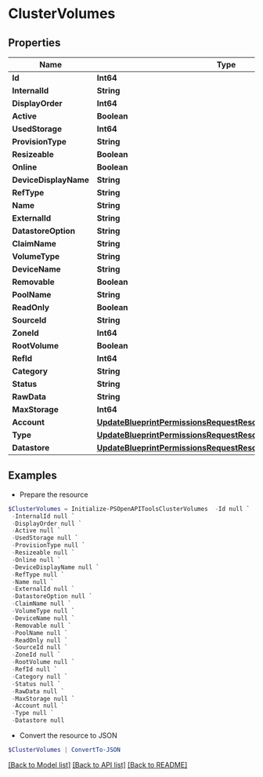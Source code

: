 # ClusterVolumes
## Properties

Name | Type | Description | Notes
------------ | ------------- | ------------- | -------------
**Id** | **Int64** |  | [optional] 
**InternalId** | **String** |  | [optional] 
**DisplayOrder** | **Int64** |  | [optional] 
**Active** | **Boolean** |  | [optional] 
**UsedStorage** | **Int64** |  | [optional] 
**ProvisionType** | **String** |  | [optional] 
**Resizeable** | **Boolean** |  | [optional] 
**Online** | **Boolean** |  | [optional] 
**DeviceDisplayName** | **String** |  | [optional] 
**RefType** | **String** |  | [optional] 
**Name** | **String** |  | [optional] 
**ExternalId** | **String** |  | [optional] 
**DatastoreOption** | **String** |  | [optional] 
**ClaimName** | **String** |  | [optional] 
**VolumeType** | **String** |  | [optional] 
**DeviceName** | **String** |  | [optional] 
**Removable** | **Boolean** |  | [optional] 
**PoolName** | **String** |  | [optional] 
**ReadOnly** | **Boolean** |  | [optional] 
**SourceId** | **String** |  | [optional] 
**ZoneId** | **Int64** |  | [optional] 
**RootVolume** | **Boolean** |  | [optional] 
**RefId** | **Int64** |  | [optional] 
**Category** | **String** |  | [optional] 
**Status** | **String** |  | [optional] 
**RawData** | **String** |  | [optional] 
**MaxStorage** | **Int64** |  | [optional] 
**Account** | [**UpdateBlueprintPermissionsRequestResourcePermissionSitesInner**](UpdateBlueprintPermissionsRequestResourcePermissionSitesInner.md) |  | [optional] 
**Type** | [**UpdateBlueprintPermissionsRequestResourcePermissionSitesInner**](UpdateBlueprintPermissionsRequestResourcePermissionSitesInner.md) |  | [optional] 
**Datastore** | [**UpdateBlueprintPermissionsRequestResourcePermissionSitesInner**](UpdateBlueprintPermissionsRequestResourcePermissionSitesInner.md) |  | [optional] 

## Examples

- Prepare the resource
```powershell
$ClusterVolumes = Initialize-PSOpenAPIToolsClusterVolumes  -Id null `
 -InternalId null `
 -DisplayOrder null `
 -Active null `
 -UsedStorage null `
 -ProvisionType null `
 -Resizeable null `
 -Online null `
 -DeviceDisplayName null `
 -RefType null `
 -Name null `
 -ExternalId null `
 -DatastoreOption null `
 -ClaimName null `
 -VolumeType null `
 -DeviceName null `
 -Removable null `
 -PoolName null `
 -ReadOnly null `
 -SourceId null `
 -ZoneId null `
 -RootVolume null `
 -RefId null `
 -Category null `
 -Status null `
 -RawData null `
 -MaxStorage null `
 -Account null `
 -Type null `
 -Datastore null
```

- Convert the resource to JSON
```powershell
$ClusterVolumes | ConvertTo-JSON
```

[[Back to Model list]](../README.md#documentation-for-models) [[Back to API list]](../README.md#documentation-for-api-endpoints) [[Back to README]](../README.md)

